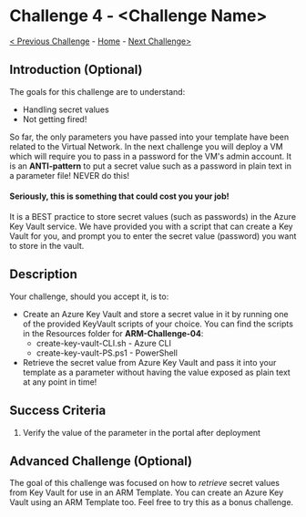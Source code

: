 # Challenge 4 - \<Challenge Name>

[< Previous Challenge](./ARM-Challenge-03.md) - [Home](../readme.md) - [Next Challenge>](./ARM-Challenge-05.md)

## Introduction (Optional)

The goals for this challenge are to understand:
- Handling secret values
- Not getting fired!

So far, the only parameters you have passed into your template have been related to the Virtual Network. In the next challenge you will deploy a VM which will require you to pass in a password for the VM's admin account.  It is an **ANTI-pattern** to put a secret value such as a password in plain text in a parameter file! NEVER do this!

#### **Seriously, this is something that could cost you your job!**

It is a BEST practice to store secret values (such as passwords) in the Azure Key Vault service. We have provided you with a script that can create a Key Vault for you, and prompt you to enter the secret value (password) you want to store in the vault.

## Description

Your challenge, should you accept it, is to:
+ Create an Azure Key Vault and store a secret value in it by running one of the provided KeyVault scripts of your choice. You can find the scripts in the Resources folder for **ARM-Challenge-04**:
    - create-key-vault-CLI.sh - Azure CLI
    - create-key-vault-PS.ps1 - PowerShell
+ Retrieve the secret value from Azure Key Vault and pass it into your template as a parameter without having the value exposed as plain text at any point in time!


## Success Criteria

1. Verify the value of the parameter in the portal after deployment

## Advanced Challenge (Optional)

The goal of this challenge was focused on how to _retrieve_ secret values from Key Vault for use in an ARM Template. You can create an Azure Key Vault using an ARM Template too.  Feel free to try this as a bonus challenge.